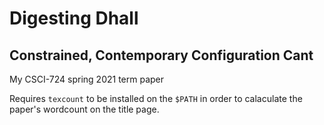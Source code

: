 # Digesting Dhall
## Constrained, Contemporary Configuration Cant

My CSCI-724 spring 2021 term paper

Requires `texcount` to be installed on the `$PATH` in order to calaculate the paper's wordcount on the title page.
